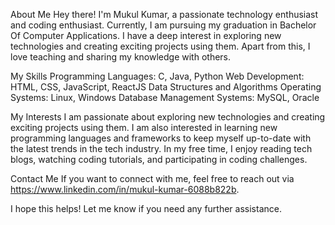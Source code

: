  About Me
Hey there! I'm Mukul Kumar, a passionate technology enthusiast and coding enthusiast. Currently, I am pursuing my graduation in Bachelor Of Computer Applications. I have a deep interest in exploring new technologies and creating exciting projects using them. Apart from this, I love teaching and sharing my knowledge with others.

My Skills
Programming Languages: C, Java, Python
Web Development: HTML, CSS, JavaScript, ReactJS
Data Structures and Algorithms
Operating Systems: Linux, Windows
Database Management Systems: MySQL, Oracle

 
My Interests
I am passionate about exploring new technologies and creating exciting projects using them. I am also interested in learning new programming languages and frameworks to keep myself up-to-date with the latest trends in the tech industry. In my free time, I enjoy reading tech blogs, watching coding tutorials, and participating in coding challenges.

Contact Me
If you want to connect with me, feel free to reach out via  https://www.linkedin.com/in/mukul-kumar-6088b822b.

I hope this helps! Let me know if you need any further assistance.
